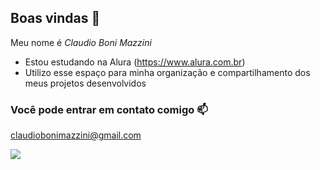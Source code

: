 ## Boas vindas 👋

 Meu nome é *Claudio Boni Mazzini*

- Estou estudando na Alura (https://www.alura.com.br)
- Utilizo esse espaço para minha organização e compartilhamento dos meus projetos desenvolvidos

### Você pode entrar em contato comigo 📫

claudiobonimazzini@gmail.com 




![](https://tenor.com/pt-BR/view/funny-dance-undertale-sans-gif-26048955)

